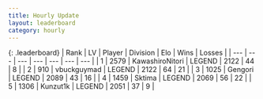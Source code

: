```yaml
---
title: Hourly Update
layout: leaderboard
category: hourly
---
```


{: .leaderboard}
| Rank | LV | Player | Division | Elo | Wins | Losses |
| --- | --- | --- | --- | --- | --- | --- |
| <span data-change="0">1</span> | 2579 | <span title="ID: 164871">KawashiroNitori</span> | LEGEND | <span data-change="0">2122</span> | <span data-change="0">44</span> | <span data-change="0">8</span> |
| <span data-change="0">2</span> | 910 | <span title="ID: 418052">vbuckguymad</span> | LEGEND | <span data-change="0">2122</span> | <span data-change="0">64</span> | <span data-change="0">21</span> |
| <span data-change="1">3</span> | 1025 | <span title="ID: 294236">Gengori</span> | LEGEND | <span data-change="22">2089</span> | <span data-change="3">43</span> | <span data-change="0">16</span> |
| <span data-change="-1">4</span> | 1459 | <span title="ID: 353063">Sktima</span> | LEGEND | <span data-change="0">2069</span> | <span data-change="0">56</span> | <span data-change="0">22</span> |
| <span data-change="0">5</span> | 1306 | <span title="ID: 392407">Kunzut1k</span> | LEGEND | <span data-change="0">2051</span> | <span data-change="0">37</span> | <span data-change="0">9</span> |